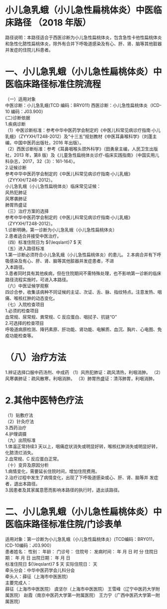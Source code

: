 # 小儿急乳蛾（小儿急性扁桃体炎）中医临床路径 （2018 年版）  
路径说明：本路径适合于西医诊断为小儿急性扁桃体炎，包含急性卡他性扁桃体炎和急性化脓性扁桃体炎，除外有合并下呼吸道感染及有心、肝、肾、脑等其他脏器并发症的住院儿科患者。  
# 一、小儿急乳蛾（小儿急性扁桃体炎）中医临床路径标准住院流程  
（一）适用对象  
中医诊断：小儿急乳蛾(TCD 编码：BRY011) 西医诊断：小儿急性扁桃体炎（ICD-10 编码：J03.900）  
(二)诊断依据  
1.疾病诊断  
（1）中医诊断标准：参考中华中医药学会制定的《中医儿科常见病诊疗指南·小儿乳蛾》（ZYYXH/T248-2012）及“十三五”规划教材《中医耳鼻喉科学》（刘蓬主编，中国中医药出版社，2016 年出版）。  
（2）西医诊断标准：参考《耳鼻咽喉头颈外科学》（田勇泉主编，人民卫生出版社，2013 年，第8 版）及《儿童急性扁桃体炎诊疗-临床实践指南》（中国实用儿科杂志，2017，32（3）：161-164）。  
2.证候诊断  
参考中华中医药学会制定的《中医儿科常见病诊疗指南·小儿乳蛾》
（ZYYXH/T248-2012）。  
小儿急乳蛾（小儿急性扁桃体炎）临床常见证候：  
风热犯肺证  
风寒袭肺证  
肺胃热盛证  
（三）治疗方案的选择  
参考中华中医药学会制定的《中医儿科常见病诊疗指南·小儿乳蛾》
（ZYYXH/T248-2012）。  
1.诊断明确，第一诊断为小儿急乳蛾（小儿急性扁桃体炎）  
2.患者适合并接受中医治疗。  
（四）标准住院日为 ${\leqslant}7 $ 天  
（五）进入路径标准  
1.第一诊断必须符合小儿急乳蛾（小儿急性扁桃体炎）的患儿。 2.本病合并有下呼吸感染及有心、肝、肾、脑等其他脏器并发症患者，不进  
入本路径。  
3.患者同时具有其他疾病，但在住院期间不需特殊处理，也不影响第一诊断的临床路径流程实施时，可进入本路径。  
（六）中医证候学观察  
四诊合参，收集该病种不同证候的主证、次证、舌、脉、指纹特点。注意发热、咽痛、喉核红肿的动态变化。  
（七）入院检查项目  
1.必须的检查项目  
血常规、尿常规、粪常规、C 反应蛋白、咽拭子、抗链“O”  
2.可选择的检查项目  
呼吸道病原检测、降钙素原、肝功能、肾功能、电解质、血沉、胸片、心电图、免疫功能检查等。  
# （八）治疗方法  
1.辨证选择口服中药汤剂、中成药 （1）风热犯肺证：疏风清热，利咽消肿。 （2）风寒袭肺证：疏风散寒，利咽消肿。 （3）肺胃热盛证：清泻肺胃，利咽消肿。  
# 2.其他中医特色疗法  
（1）贴敷疗法  
（2）针灸疗法  
3.西药治疗  
4.护理调摄  
（九）出院标准  
1.体温正常持续3 天以上，咽痛症状消失或明显好转，喉核红肿消失或明显好转，化脓溃烂消失。  
2.血常规、C 反应蛋白正常。  
（十）变异及原因分析  
1.病情变化，需要延长住院时间，增加住院费用。  
2.治疗过程中发生了病情变化，出现了下呼吸道感染或心、肝、肾、脑等并 发症者，退出本路径。  
3.因患者及其家属意愿而影响本路径的执行时，退出该路径。  
# 二、小儿急乳蛾（小儿急性扁桃体炎）中医临床路径标准住院/门诊表单  
适用对象：第一诊断为小儿急乳蛾（小儿急性扁桃体炎）(TCD编码：BRY011，ICD-10编码：J03.900）  
患者姓名：          性别：    年龄：    门诊号：         住院号：            发病时间：   年  月  日  时  分  住院日期：   年  月  日 出院日期：   年  月   日  
标准住院日 ${\leqslant}7 $ 天               实际住院日：     天  
牵头分会：中华中医药学会儿科分会  
牵头人：薛征（上海市中医医院）  
主要完成人：  
薛征（上海市中医医院） 虞坚尔（上海市中医医院） 王雪峰（辽宁中医药大学附属医院） 赵霞（南京中医药大学第一附属医院） 王力宁（广西中医药大学第一附属医院）  